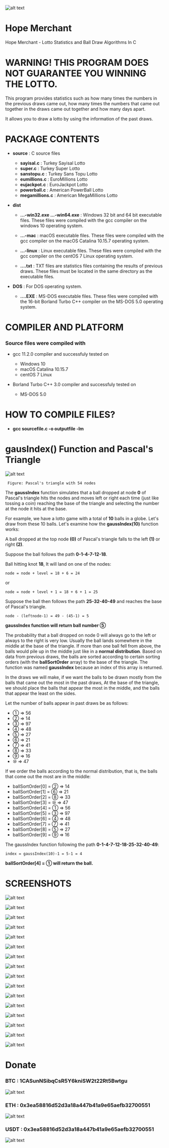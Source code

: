 ![alt text](https://github.com/tipirdamaz/hope-merchant/blob/main/screenshots/preview.png)

# Hope Merchant
Hope Merchant - Lotto Statistics and Ball Draw Algorithms In C


# WARNING! THIS PROGRAM DOES NOT GUARANTEE YOU WINNING THE LOTTO.

This program provides statistics such as how many times the numbers in the previous draws came out, how many times the numbers that came out together in the draws came out together and how many days apart.

It allows you to draw a lotto by using the information of the past draws.


# PACKAGE CONTENTS

- **source**				: C source files

	- **sayisal.c**			: Turkey Sayisal Lotto
	- **super.c**			: Turkey Super Lotto
	- **sanstopu.c**		: Turkey Sans Topu Lotto
	- **eumillions.c**		: EuroMillions Lotto
	- **eujackpot.c**		: EuroJackpot Lotto
	- **powerball.c**		: American PowerBall Lotto
	- **megamillions.c**		: American MegaMillions Lotto


- **dist**

	- **...-win32.exe ...-win64.exe**	: Windows 32 bit and 64 bit executable files. These files were compiled with the gcc compiler on the windows 10 operating system.


	- **...-mac**			: macOS executable files. These files were compiled with the gcc compiler on the macOS Catalina 10.15.7 operating system.

	- **...-linux**			: Linux executable files. These files were compiled with the gcc compiler on the centOS 7 Linux operating system.

	- **....txt**			: TXT files are statistics files containing the results of previous draws. These files must be located in the same directory as the executable files.


- **DOS**				: For DOS operating system. 

	- **....EXE**			: MS-DOS executable files. These files were compiled with the 16-bit Borland Turbo C++ compiler on the MS-DOS 5.0 operating system.



# COMPILER AND PLATFORM

### Source files were compiled with 

- gcc 11.2.0 compiler and successfuly tested on

	- Windows 10
	- macOS Catalina 10.15.7
	- centOS 7 Linux

- Borland Turbo C++ 3.0 compiler and successfuly tested on

	- MS-DOS 5.0


# HOW TO COMPILE FILES?

- **gcc sourcefile.c -o outputfile -lm**


# gausIndex() Function and Pascal's Triangle

![alt text](https://github.com/tipirdamaz/hope-merchant/blob/main/screenshots/pascal-triangle.jpg)
```
 Figure: Pascal's triangle with 54 nodes
```

The **gaussIndex** function simulates that a ball dropped at node **0** of Pascal's triangle hits the nodes and moves left or right each time (just like tossing a coin) reaching the base of the triangle and selecting the number at the node it hits at the base.

For example, we have a lotto game with a total of **10** balls in a globe. Let's draw from these 10 balls.
Let's examine how the **gaussIndex(10)** function works:

A ball dropped at the top node **(0)** of Pascal's triangle falls to the left **(1)** or right **(2)**.

Suppose the ball follows the path **0-1-4-7-12-18**.

Ball hitting knot **18**, It will land on one of the nodes:

	node = node + level = 18 + 6 = 24

or

	node = node + level + 1 = 18 + 6 + 1 = 25


Suppose the ball then follows the path **25-32-40-49** and reaches the base of Pascal's triangle.

```
node - (leftnode-1) = 49 - (45-1) = 5
```
**gaussIndex function will return ball number ⑤**

The probability that a ball dropped on node 0 will always go to the left or always to the right is very low.
Usually the ball lands somewhere in the middle at the base of the triangle.
If more than one ball fell from above, the balls would pile up in the middle just like in a **normal distribution**.
Based on data from previous draws, the balls are sorted according to certain sorting orders (with the **ballSortOrder** array) to the base of the triangle.
The function was named **gaussIndex** because an index of this array is returned.

In the draws we will make, if we want the balls to be drawn mostly from the balls that came out the most in the past draws,
At the base of the triangle, we should place the balls that appear the most in the middle, and the balls that appear the least on the sides.


Let the number of balls appear in past draws be as follows:

- ① => 56
- ② => 14
- ③ => 97
- ④ => 48
- ⑤ => 27
- ⑥ => 21
- ⑦ => 41
- ⑧ => 33
- ⑨ => 16
- ⑩ => 47

If we order the balls according to the normal distribution, that is, the balls that come out the most are in the middle:

- ballSortOrder[0] = ② => 14
- ballSortOrder[1] = ⑥ => 21
- ballSortOrder[2] = ⑧ => 33
- ballSortOrder[3] = ⑩ => 47
- ballSortOrder[4] = ① => 56
- ballSortOrder[5] = ③ => 97
- ballSortOrder[6] = ④ => 48
- ballSortOrder[7] = ⑦ => 41
- ballSortOrder[8] = ⑤ => 27
- ballSortOrder[9] = ⑨ => 16

The gaussIndex function following the path **0-1-4-7-12-18-25-32-40-49**:

```
index = gaussIndex(10)-1 = 5-1 = 4
```
**ballSortOrder[4] = ① will return the ball.**


# SCREENSHOTS

![alt text](https://github.com/tipirdamaz/hope-merchant/blob/main/screenshots/01.png)

![alt text](https://github.com/tipirdamaz/hope-merchant/blob/main/screenshots/02.png)

![alt text](https://github.com/tipirdamaz/hope-merchant/blob/main/screenshots/03.png)

![alt text](https://github.com/tipirdamaz/hope-merchant/blob/main/screenshots/04.png)

![alt text](https://github.com/tipirdamaz/hope-merchant/blob/main/screenshots/05.png)

![alt text](https://github.com/tipirdamaz/hope-merchant/blob/main/screenshots/06.png)

![alt text](https://github.com/tipirdamaz/hope-merchant/blob/main/screenshots/07.png)

![alt text](https://github.com/tipirdamaz/hope-merchant/blob/main/screenshots/08.png)

![alt text](https://github.com/tipirdamaz/hope-merchant/blob/main/screenshots/09.png)

![alt text](https://github.com/tipirdamaz/hope-merchant/blob/main/screenshots/10.png)

![alt text](https://github.com/tipirdamaz/hope-merchant/blob/main/screenshots/11.png)

![alt text](https://github.com/tipirdamaz/hope-merchant/blob/main/screenshots/12.png)

![alt text](https://github.com/tipirdamaz/hope-merchant/blob/main/screenshots/13.png)

![alt text](https://github.com/tipirdamaz/hope-merchant/blob/main/screenshots/14.png)

![alt text](https://github.com/tipirdamaz/hope-merchant/blob/main/screenshots/15.png)

![alt text](https://github.com/tipirdamaz/hope-merchant/blob/main/screenshots/16.png)


# Donate
### BTC : 1CASunNSibqCsR5Y6kniSW2t22Rt5Bwtgu
![alt text](https://github.com/tipirdamaz/migallery/blob/main/donate/btc.png)
### ETH : 0x3ea58816d52d3a18a447b41a9e65aefb32700551
![alt text](https://github.com/tipirdamaz/migallery/blob/main/donate/eth.png)
### USDT : 0x3ea58816d52d3a18a447b41a9e65aefb32700551
![alt text](https://github.com/tipirdamaz/migallery/blob/main/donate/usdt.png)

